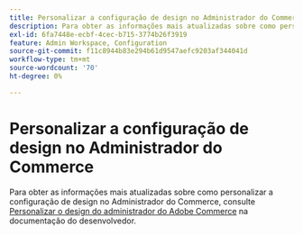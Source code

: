 ```yaml
---
title: Personalizar a configuração de design no Administrador do Commerce
description: Para obter as informações mais atualizadas sobre como personalizar a configuração de design no Commerce Admin, consulte [Personalizar o design do Adobe Commerce Admin](https://devdocs.magento.com/guides/v2.4/howdoi/admin/customize_admin.html) em nossa documentação do desenvolvedor.
exl-id: 6fa7448e-ecbf-4cec-b715-3774b26f3919
feature: Admin Workspace, Configuration
source-git-commit: f11c8944b83e294b61d9547aefc9203af344041d
workflow-type: tm+mt
source-wordcount: '70'
ht-degree: 0%

---
```


# Personalizar a configuração de design no Administrador do Commerce

Para obter as informações mais atualizadas sobre como personalizar a configuração de design no Administrador do Commerce, consulte [Personalizar o design do administrador do Adobe Commerce](https://devdocs.magento.com/guides/v2.4/howdoi/admin/customize_admin.html) na documentação do desenvolvedor.
